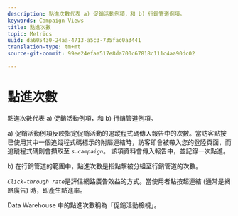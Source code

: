 ```yaml
---
description: 點進次數代表 a) 促銷活動例項，和 b) 行銷管道例項。
keywords: Campaign Views
title: 點進次數
topic: Metrics
uuid: da605430-24aa-4713-a5c3-735fac0a3441
translation-type: tm+mt
source-git-commit: 99ee24efaa517e8da700c67818c111c4aa90dc02

---
```



# 點進次數

點進次數代表 a) 促銷活動例項，和 b) 行銷管道例項。

a) 促銷活動例項反映指定促銷活動的追蹤程式碼傳入報告中的次數。當訪客點按已使用其中一個追蹤程式碼標示的附屬連結時，訪客即會被帶入您的登陸頁面，而追蹤程式碼則會擷取至 *`s.campaign`*。 該項資料會傳入報告中，並記錄一次點進。

b) 在行銷管道的範圍中，點進次數是指點擊被分組至行銷管道的次數。

*`Click-through rate`*&#x200B;是評估網路廣告效益的方式。當使用者點按超連結 (通常是網路廣告) 時，即產生點進率。

Data Warehouse 中的點進次數稱為「促銷活動檢視」。
